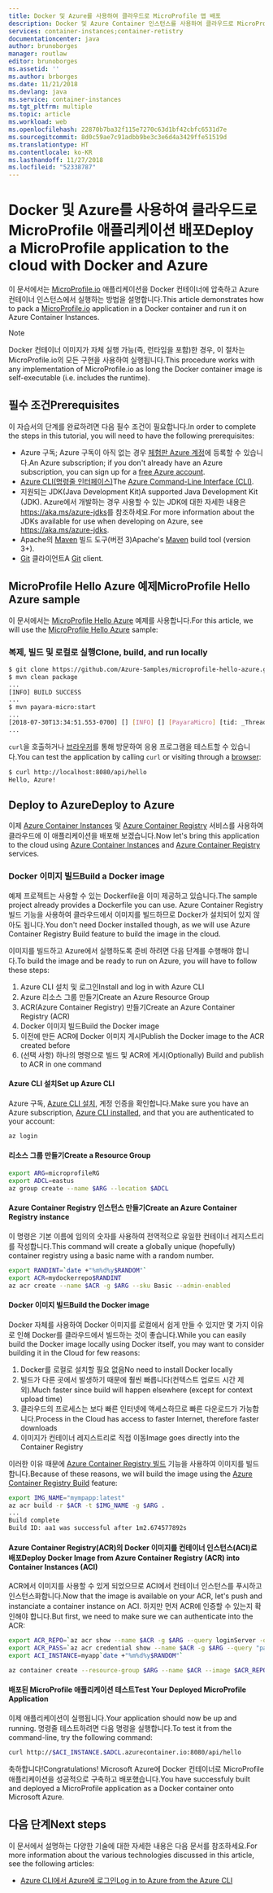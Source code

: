 ```yaml
---
title: Docker 및 Azure를 사용하여 클라우드로 MicroProfile 앱 배포
description: Docker 및 Azure Container 인스턴스를 사용하여 클라우드로 MicroProfile 앱을 배포하는 방법에 대해 알아봅니다.
services: container-instances;container-retistry
documentationcenter: java
author: brunoborges
manager: routlaw
editor: brunoborges
ms.assetid: ''
ms.author: brborges
ms.date: 11/21/2018
ms.devlang: java
ms.service: container-instances
ms.tgt_pltfrm: multiple
ms.topic: article
ms.workload: web
ms.openlocfilehash: 22870b7ba32f115e7270c63d1bf42cbfc6531d7e
ms.sourcegitcommit: 8d0c59ae7c91adbb9be3c3e6d4a3429ffe51519d
ms.translationtype: HT
ms.contentlocale: ko-KR
ms.lasthandoff: 11/27/2018
ms.locfileid: "52338787"
---
```

# <a name="deploy-a-microprofile-application-to-the-cloud-with-docker-and-azure"></a><span data-ttu-id="1e1b7-103">Docker 및 Azure를 사용하여 클라우드로 MicroProfile 애플리케이션 배포</span><span class="sxs-lookup"><span data-stu-id="1e1b7-103">Deploy a MicroProfile application to the cloud with Docker and Azure</span></span>

<span data-ttu-id="1e1b7-104">이 문서에서는 [MicroProfile.io] 애플리케이션을 Docker 컨테이너에 압축하고 Azure 컨테이너 인스턴스에서 실행하는 방법을 설명합니다.</span><span class="sxs-lookup"><span data-stu-id="1e1b7-104">This article demonstrates how to pack a [MicroProfile.io] application in a Docker container and run it on Azure Container Instances.</span></span>

> [!NOTE]
>
> <span data-ttu-id="1e1b7-105">Docker 컨테이너 이미지가 자체 실행 가능(즉, 런타임을 포함)한 경우, 이 절차는MicroProfile.io의 모든 구현을 사용하여 실행됩니다.</span><span class="sxs-lookup"><span data-stu-id="1e1b7-105">This procedure works with any implementation of MicroProfile.io as long the Docker container image is self-executable (i.e. includes the runtime).</span></span>

## <a name="prerequisites"></a><span data-ttu-id="1e1b7-106">필수 조건</span><span class="sxs-lookup"><span data-stu-id="1e1b7-106">Prerequisites</span></span>

<span data-ttu-id="1e1b7-107">이 자습서의 단계를 완료하려면 다음 필수 조건이 필요합니다.</span><span class="sxs-lookup"><span data-stu-id="1e1b7-107">In order to complete the steps in this tutorial, you will need to have the following prerequisites:</span></span>

* <span data-ttu-id="1e1b7-108">Azure 구독; Azure 구독이 아직 없는 경우 [체험판 Azure 계정]에 등록할 수 있습니다.</span><span class="sxs-lookup"><span data-stu-id="1e1b7-108">An Azure subscription; if you don't already have an Azure subscription, you can sign up for a [free Azure account].</span></span>
* <span data-ttu-id="1e1b7-109">[Azure CLI(명령줄 인터페이스)]</span><span class="sxs-lookup"><span data-stu-id="1e1b7-109">The [Azure Command-Line Interface (CLI)].</span></span>
* <span data-ttu-id="1e1b7-110">지원되는 JDK(Java Development Kit)</span><span class="sxs-lookup"><span data-stu-id="1e1b7-110">A supported Java Development Kit (JDK).</span></span> <span data-ttu-id="1e1b7-111">Azure에서 개발하는 경우 사용할 수 있는 JDK에 대한 자세한 내용은 <https://aka.ms/azure-jdks>를 참조하세요.</span><span class="sxs-lookup"><span data-stu-id="1e1b7-111">For more information about the JDKs available for use when developing on Azure, see <https://aka.ms/azure-jdks>.</span></span>
* <span data-ttu-id="1e1b7-112">Apache의 [Maven] 빌드 도구(버전 3)</span><span class="sxs-lookup"><span data-stu-id="1e1b7-112">Apache's [Maven] build tool (version 3+).</span></span>
* <span data-ttu-id="1e1b7-113">[Git] 클라이언트</span><span class="sxs-lookup"><span data-stu-id="1e1b7-113">A [Git] client.</span></span>

## <a name="microprofile-hello-azure-sample"></a><span data-ttu-id="1e1b7-114">MicroProfile Hello Azure 예제</span><span class="sxs-lookup"><span data-stu-id="1e1b7-114">MicroProfile Hello Azure sample</span></span>

<span data-ttu-id="1e1b7-115">이 문서에서는 [MicroProfile Hello Azure](https://github.com/azure-samples/microprofile-hello-azure) 예제를 사용합니다.</span><span class="sxs-lookup"><span data-stu-id="1e1b7-115">For this article, we will use the [MicroProfile Hello Azure](https://github.com/azure-samples/microprofile-hello-azure) sample:</span></span>

### <a name="clone-build-and-run-locally"></a><span data-ttu-id="1e1b7-116">복제, 빌드 및 로컬로 실행</span><span class="sxs-lookup"><span data-stu-id="1e1b7-116">Clone, build, and run locally</span></span>

```bash
$ git clone https://github.com/Azure-Samples/microprofile-hello-azure.git
$ mvn clean package
...
[INFO] BUILD SUCCESS
...
$ mvn payara-micro:start
...
[2018-07-30T13:34:51.553-0700] [] [INFO] [] [PayaraMicro] [tid: _ThreadID=1 _ThreadName=main] [timeMillis: 1532982891553] [levelValue: 800] Payara Micro  5.182 #badassmicrofish (build 303) ready in 10,304 (ms)
...
```

<span data-ttu-id="1e1b7-117">`curl`을 호출하거나 [브라우저](http://localhost:8080/api/hello)를 통해 방문하여 응용 프로그램을 테스트할 수 있습니다.</span><span class="sxs-lookup"><span data-stu-id="1e1b7-117">You can test the application by calling `curl` or visiting through a [browser](http://localhost:8080/api/hello):</span></span>

```bash
$ curl http://localhost:8080/api/hello
Hello, Azure!
```

## <a name="deploy-to-azure"></a><span data-ttu-id="1e1b7-118">Deploy to Azure</span><span class="sxs-lookup"><span data-stu-id="1e1b7-118">Deploy to Azure</span></span>

<span data-ttu-id="1e1b7-119">이제 [Azure Container Instances] 및 [Azure Container Registry] 서비스를 사용하여 클라우드에 이 애플리케이션을 배포해 보겠습니다.</span><span class="sxs-lookup"><span data-stu-id="1e1b7-119">Now let's bring this application to the cloud using [Azure Container Instances] and [Azure Container Registry] services.</span></span>

### <a name="build-a-docker-image"></a><span data-ttu-id="1e1b7-120">Docker 이미지 빌드</span><span class="sxs-lookup"><span data-stu-id="1e1b7-120">Build a Docker image</span></span>

<span data-ttu-id="1e1b7-121">예제 프로젝트는 사용할 수 있는 Dockerfile을 이미 제공하고 있습니다.</span><span class="sxs-lookup"><span data-stu-id="1e1b7-121">The sample project already provides a Dockerfile you can use.</span></span> <span data-ttu-id="1e1b7-122">Azure Container Registry 빌드 기능을 사용하여 클라우드에서 이미지를 빌드하므로 Docker가 설치되어 있지 않아도 됩니다.</span><span class="sxs-lookup"><span data-stu-id="1e1b7-122">You don't need Docker installed though, as we will use Azure Container Registry Build feature to build the image in the cloud.</span></span>

<span data-ttu-id="1e1b7-123">이미지를 빌드하고 Azure에서 실행하도록 준비 하려면 다음 단계를 수행해야 합니다.</span><span class="sxs-lookup"><span data-stu-id="1e1b7-123">To build the image and be ready to run on Azure, you will have to follow these steps:</span></span>

1. <span data-ttu-id="1e1b7-124">Azure CLI 설치 및 로그인</span><span class="sxs-lookup"><span data-stu-id="1e1b7-124">Install and log in with Azure CLI</span></span>
1. <span data-ttu-id="1e1b7-125">Azure 리소스 그룹 만들기</span><span class="sxs-lookup"><span data-stu-id="1e1b7-125">Create an Azure Resource Group</span></span>
1. <span data-ttu-id="1e1b7-126">ACR(Azure Container Registry) 만들기</span><span class="sxs-lookup"><span data-stu-id="1e1b7-126">Create an Azure Container Registry (ACR)</span></span>
1. <span data-ttu-id="1e1b7-127">Docker 이미지 빌드</span><span class="sxs-lookup"><span data-stu-id="1e1b7-127">Build the Docker image</span></span>
1. <span data-ttu-id="1e1b7-128">이전에 만든 ACR에 Docker 이미지 게시</span><span class="sxs-lookup"><span data-stu-id="1e1b7-128">Publish the Docker image to the ACR created before</span></span>
1. <span data-ttu-id="1e1b7-129">(선택 사항) 하나의 명령으로 빌드 및 ACR에 게시</span><span class="sxs-lookup"><span data-stu-id="1e1b7-129">(Optionally) Build and publish to ACR in one command</span></span>


#### <a name="set-up-azure-cli"></a><span data-ttu-id="1e1b7-130">Azure CLI 설치</span><span class="sxs-lookup"><span data-stu-id="1e1b7-130">Set up Azure CLI</span></span>

<span data-ttu-id="1e1b7-131">Azure 구독, [Azure CLI 설치](https://docs.microsoft.com/cli/azure/install-azure-cli?view=azure-cli-latest), 계정 인증을 확인합니다.</span><span class="sxs-lookup"><span data-stu-id="1e1b7-131">Make sure you have an Azure subscription, [Azure CLI installed](https://docs.microsoft.com/cli/azure/install-azure-cli?view=azure-cli-latest), and that you are authenticated to your account:</span></span>

```bash
az login
```

#### <a name="create-a-resource-group"></a><span data-ttu-id="1e1b7-132">리소스 그룹 만들기</span><span class="sxs-lookup"><span data-stu-id="1e1b7-132">Create a Resource Group</span></span>

```bash
export ARG=microprofileRG
export ADCL=eastus
az group create --name $ARG --location $ADCL
```

#### <a name="create-an-azure-container-registry-instance"></a><span data-ttu-id="1e1b7-133">Azure Container Registry 인스턴스 만들기</span><span class="sxs-lookup"><span data-stu-id="1e1b7-133">Create an Azure Container Registry instance</span></span>

<span data-ttu-id="1e1b7-134">이 명령은 기본 이름에 임의의 숫자를 사용하여 전역적으로 유일한 컨테이너 레지스트리를 작성합니다.</span><span class="sxs-lookup"><span data-stu-id="1e1b7-134">This command will create a globally unique (hopefully) container registry using a basic name with a random number.</span></span>

```bash
export RANDINT=`date +"%m%d%y$RANDOM"`
export ACR=mydockerrepo$RANDINT
az acr create --name $ACR -g $ARG --sku Basic --admin-enabled
```

#### <a name="build-the-docker-image"></a><span data-ttu-id="1e1b7-135">Docker 이미지 빌드</span><span class="sxs-lookup"><span data-stu-id="1e1b7-135">Build the Docker image</span></span>

<span data-ttu-id="1e1b7-136">Docker 자체를 사용하여 Docker 이미지를 로컬에서 쉽게 만들 수 있지만 몇 가지 이유로 인해 Docker를 클라우드에서 빌드하는 것이 좋습니다.</span><span class="sxs-lookup"><span data-stu-id="1e1b7-136">While you can easily build the Docker image locally using Docker itself, you may want to consider building it in the Cloud for few reasons:</span></span>

1. <span data-ttu-id="1e1b7-137">Docker를 로컬로 설치할 필요 없음</span><span class="sxs-lookup"><span data-stu-id="1e1b7-137">No need to install Docker locally</span></span>
1. <span data-ttu-id="1e1b7-138">빌드가 다른 곳에서 발생하기 때문에 훨씬 빠릅니다(컨텍스트 업로드 시간 제외).</span><span class="sxs-lookup"><span data-stu-id="1e1b7-138">Much faster since build will happen elsewhere (except for context upload time)</span></span>
1. <span data-ttu-id="1e1b7-139">클라우드의 프로세스는 보다 빠른 인터넷에 액세스하므로 빠른 다운로드가 가능합니다.</span><span class="sxs-lookup"><span data-stu-id="1e1b7-139">Process in the Cloud has access to faster Internet, therefore faster downloads</span></span>
1. <span data-ttu-id="1e1b7-140">이미지가 컨테이너 레지스트리로 직접 이동</span><span class="sxs-lookup"><span data-stu-id="1e1b7-140">Image goes directly into the Container Registry</span></span>

<span data-ttu-id="1e1b7-141">이러한 이유 때문에 [Azure Container Registry 빌드] 기능을 사용하여 이미지를 빌드합니다.</span><span class="sxs-lookup"><span data-stu-id="1e1b7-141">Because of these reasons, we will build the image using the [Azure Container Registry Build] feature:</span></span>

```bash
export IMG_NAME="mympapp:latest"
az acr build -r $ACR -t $IMG_NAME -g $ARG .
...
Build complete
Build ID: aa1 was successful after 1m2.674577892s
```

#### <a name="deploy-docker-image-from-azure-container-registry-acr-into-container-instances-aci"></a><span data-ttu-id="1e1b7-142">Azure Container Registry(ACR)의 Docker 이미지를 컨테이너 인스턴스(ACI)로 배포</span><span class="sxs-lookup"><span data-stu-id="1e1b7-142">Deploy Docker Image from Azure Container Registry (ACR) into Container Instances (ACI)</span></span>

<span data-ttu-id="1e1b7-143">ACR에서 이미지를 사용할 수 있게 되었으므로 ACI에서 컨테이너 인스턴스를 푸시하고 인스턴스화합니다.</span><span class="sxs-lookup"><span data-stu-id="1e1b7-143">Now that the image is available on your ACR, let's push and instanciate a container instance on ACI.</span></span> <span data-ttu-id="1e1b7-144">하지만 먼저 ACR에 인증할 수 있는지 확인해야 합니다.</span><span class="sxs-lookup"><span data-stu-id="1e1b7-144">But first, we need to make sure we can authenticate into the ACR:</span></span>

```bash
export ACR_REPO=`az acr show --name $ACR -g $ARG --query loginServer -o tsv`
export ACR_PASS=`az acr credential show --name $ACR -g $ARG --query "passwords[0].value" -o tsv`
export ACI_INSTANCE=myapp`date +"%m%d%y$RANDOM"`

az container create --resource-group $ARG --name $ACR --image $ACR_REPO/$IMG_NAME --cpu 1 --memory 1 --registry-login-server $ACR_REPO --registry-username $ACR --registry-password $ACR_PASS --dns-name-label $ACI_INSTANCE --ports 8080
```

#### <a name="test-your-deployed-microprofile-application"></a><span data-ttu-id="1e1b7-145">배포된 MicroProfile 애플리케이션 테스트</span><span class="sxs-lookup"><span data-stu-id="1e1b7-145">Test Your Deployed MicroProfile Application</span></span>

<span data-ttu-id="1e1b7-146">이제 애플리케이션이 실행됩니다.</span><span class="sxs-lookup"><span data-stu-id="1e1b7-146">Your application should now be up and running.</span></span> <span data-ttu-id="1e1b7-147">명령줄 테스트하려면 다음 명령을 실행합니다.</span><span class="sxs-lookup"><span data-stu-id="1e1b7-147">To test it from the command-line, try the following command:</span></span>

```bash
curl http://$ACI_INSTANCE.$ADCL.azurecontainer.io:8080/api/hello
````

<span data-ttu-id="1e1b7-148">축하합니다!</span><span class="sxs-lookup"><span data-stu-id="1e1b7-148">Congratulations!</span></span> <span data-ttu-id="1e1b7-149">Microsoft Azure에 Docker 컨테이너로 MicroProfile 애플리케이션을 성공적으로 구축하고 배포했습니다.</span><span class="sxs-lookup"><span data-stu-id="1e1b7-149">You have successfuly built and deployed a MicroProfile application as a Docker container onto Microsoft Azure.</span></span>

## <a name="next-steps"></a><span data-ttu-id="1e1b7-150">다음 단계</span><span class="sxs-lookup"><span data-stu-id="1e1b7-150">Next steps</span></span>

<span data-ttu-id="1e1b7-151">이 문서에서 설명하는 다양한 기술에 대한 자세한 내용은 다음 문서를 참조하세요.</span><span class="sxs-lookup"><span data-stu-id="1e1b7-151">For more information about the various technologies discussed in this article, see the following articles:</span></span>

* [<span data-ttu-id="1e1b7-152">Azure CLI에서 Azure에 로그인</span><span class="sxs-lookup"><span data-stu-id="1e1b7-152">Log in to Azure from the Azure CLI</span></span>](/azure/xplat-cli-connect)

<!-- URL List -->

[Azure Container Registry 빌드]: https://docs.microsoft.com/azure/container-registry/container-registry-build-overview
[Azure Container Registry Build]: https://docs.microsoft.com/azure/container-registry/container-registry-build-overview
[MicroProfile.io]: https://microprofile.io
[Azure CLI(명령줄 인터페이스)]: /cli/azure/overview
[Azure Command-Line Interface (CLI)]: /cli/azure/overview
[Azure for Java Developers]: https://docs.microsoft.com/java/azure/
[Azure portal]: https://portal.azure.com/
[체험판 Azure 계정]: https://azure.microsoft.com/pricing/free-trial/
[free Azure account]: https://azure.microsoft.com/pricing/free-trial/
[Git]: https://github.com/
[Maven]: http://maven.apache.org/
[Java Development Kit (JDK)]: https://aka.ms/azure-jdks
<!-- http://www.oracle.com/technetwork/java/javase/downloads/ -->
[Azure Container Instances]: https://docs.microsoft.com/azure/container-instances/
[Azure Container Registry]:  https://docs.microsoft.com/azure/container-registry